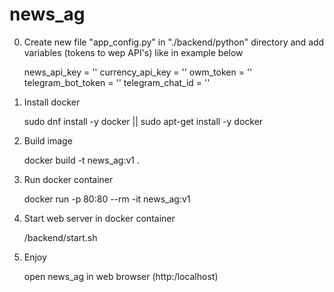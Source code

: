 # news_ag

0. Create new file "app_config.py" in "./backend/python" directory 
and add variables (tokens to wep API's) like in example below

    news_api_key = ''
    currency_api_key = ''
    owm_token = ''
    telegram_bot_token = ''
    telegram_chat_id = ''

1. Install docker

    sudo dnf install -y docker || sudo apt-get install -y docker

2. Build image

    docker build -t news_ag:v1 .

3. Run docker container

    docker run -p 80:80 --rm -it news_ag:v1

4. Start web server in docker container

    /backend/start.sh

5. Enjoy

    open news_ag in web browser (http:/localhost)